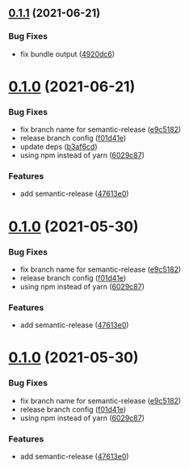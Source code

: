## [0.1.1](https://github.com/cheesebit/use-slice/compare/v0.1.0...v0.1.1) (2021-06-21)


### Bug Fixes

* fix bundle output ([4920dc6](https://github.com/cheesebit/use-slice/commit/4920dc6e3ddf5068af769062d28590c2ea0e93f5))

# [0.1.0](https://github.com/cheesebit/use-slice/compare/v0.0.4...v0.1.0) (2021-06-21)


### Bug Fixes

* fix branch name for semantic-release ([e9c5182](https://github.com/cheesebit/use-slice/commit/e9c5182cceb93c98f233efefb7f54387f3d29427))
* release branch config ([f01d41e](https://github.com/cheesebit/use-slice/commit/f01d41eb9e25cfa7d67b37e65081f9d42c0e186b))
* update deps ([b3af6cd](https://github.com/cheesebit/use-slice/commit/b3af6cdf66683aee55ab7816d29964237199c2f1))
* using npm instead of yarn ([6029c87](https://github.com/cheesebit/use-slice/commit/6029c872b75514ad3239fba5becb835c8df52fa4))


### Features

* add semantic-release ([47613e0](https://github.com/cheesebit/use-slice/commit/47613e0482ec6d3c231871efe086178d69d764d7))

# [0.1.0](https://github.com/cheesebit/use-slice/compare/v0.0.4...v0.1.0) (2021-05-30)


### Bug Fixes

* fix branch name for semantic-release ([e9c5182](https://github.com/cheesebit/use-slice/commit/e9c5182cceb93c98f233efefb7f54387f3d29427))
* release branch config ([f01d41e](https://github.com/cheesebit/use-slice/commit/f01d41eb9e25cfa7d67b37e65081f9d42c0e186b))
* using npm instead of yarn ([6029c87](https://github.com/cheesebit/use-slice/commit/6029c872b75514ad3239fba5becb835c8df52fa4))


### Features

* add semantic-release ([47613e0](https://github.com/cheesebit/use-slice/commit/47613e0482ec6d3c231871efe086178d69d764d7))

# [0.1.0](https://github.com/cheesebit/use-slice/compare/v0.0.4...v0.1.0) (2021-05-30)


### Bug Fixes

* fix branch name for semantic-release ([e9c5182](https://github.com/cheesebit/use-slice/commit/e9c5182cceb93c98f233efefb7f54387f3d29427))
* release branch config ([f01d41e](https://github.com/cheesebit/use-slice/commit/f01d41eb9e25cfa7d67b37e65081f9d42c0e186b))
* using npm instead of yarn ([6029c87](https://github.com/cheesebit/use-slice/commit/6029c872b75514ad3239fba5becb835c8df52fa4))


### Features

* add semantic-release ([47613e0](https://github.com/cheesebit/use-slice/commit/47613e0482ec6d3c231871efe086178d69d764d7))
